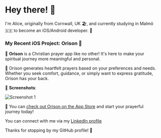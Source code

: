 # Hey there! 👋

I'm Alice, originally from Cornwall, UK 🏖️, and currently studying in Malmö 🇸🇪 to become an iOS/Android developer. 📱

### My Recent iOS Project: Orison 🙏

🌟 **Orison** is a Christian prayer app like no other! It's here to make your spiritual journey more meaningful and personal. 

🙌 Orison generates heartfelt prayers based on your preferences and needs. Whether you seek comfort, guidance, or simply want to express gratitude, Orison has your back.

📸 **Screenshots**:

![Screenshot 1](https://imgur.com/s6knYcJ)

🚀 You can [check out Orison on the App Store](https://apps.apple.com/us/app/orison/id6473752924) and start your prayerful journey today!

You can connect with me via my [LinkedIn profile](https://www.linkedin.com/in/alice-w-4742b5280/)

Thanks for stopping by my GitHub profile! 🌟
